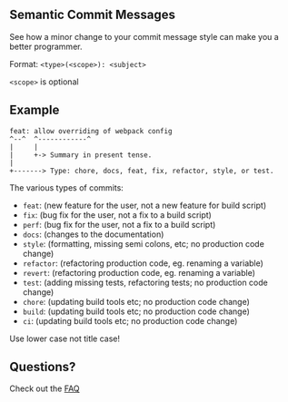 ## Semantic Commit Messages

See how a minor change to your commit message style can make you a better programmer.

Format: `<type>(<scope>): <subject>`

`<scope>` is optional

## Example

```
feat: allow overriding of webpack config
^--^  ^------------^
|     |
|     +-> Summary in present tense.
|
+-------> Type: chore, docs, feat, fix, refactor, style, or test.
```

The various types of commits:

- `feat`: (new feature for the user, not a new feature for build script)
- `fix`: (bug fix for the user, not a fix to a build script)
- `perf`: (bug fix for the user, not a fix to a build script)
- `docs`: (changes to the documentation)
- `style`: (formatting, missing semi colons, etc; no production code change)
- `refactor`: (refactoring production code, eg. renaming a variable)
- `revert`: (refactoring production code, eg. renaming a variable)
- `test`: (adding missing tests, refactoring tests; no production code change)
- `chore`: (updating build tools etc; no production code change)
- `build`: (updating build tools etc; no production code change)
- `ci`: (updating build tools etc; no production code change)

Use lower case not title case!

## Questions?

Check out the [FAQ](./docs/FAQ.md)
